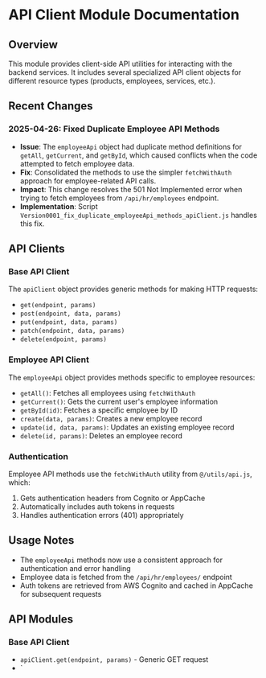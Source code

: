 # API Client Module Documentation

## Overview
This module provides client-side API utilities for interacting with the backend services. It includes several specialized API client objects for different resource types (products, employees, services, etc.).

## Recent Changes

### 2025-04-26: Fixed Duplicate Employee API Methods
- **Issue**: The `employeeApi` object had duplicate method definitions for `getAll`, `getCurrent`, and `getById`, which caused conflicts when the code attempted to fetch employee data.
- **Fix**: Consolidated the methods to use the simpler `fetchWithAuth` approach for employee-related API calls.
- **Impact**: This change resolves the 501 Not Implemented error when trying to fetch employees from `/api/hr/employees` endpoint.
- **Implementation**: Script `Version0001_fix_duplicate_employeeApi_methods_apiClient.js` handles this fix.

## API Clients

### Base API Client
The `apiClient` object provides generic methods for making HTTP requests:
- `get(endpoint, params)`
- `post(endpoint, data, params)`
- `put(endpoint, data, params)`
- `patch(endpoint, data, params)`
- `delete(endpoint, params)`

### Employee API Client
The `employeeApi` object provides methods specific to employee resources:
- `getAll()`: Fetches all employees using `fetchWithAuth`
- `getCurrent()`: Gets the current user's employee information 
- `getById(id)`: Fetches a specific employee by ID
- `create(data, params)`: Creates a new employee record
- `update(id, data, params)`: Updates an existing employee record
- `delete(id, params)`: Deletes an employee record

### Authentication
Employee API methods use the `fetchWithAuth` utility from `@/utils/api.js`, which:
1. Gets authentication headers from Cognito or AppCache
2. Automatically includes auth tokens in requests
3. Handles authentication errors (401) appropriately

## Usage Notes
- The `employeeApi` methods now use a consistent approach for authentication and error handling
- Employee data is fetched from the `/api/hr/employees/` endpoint
- Auth tokens are retrieved from AWS Cognito and cached in AppCache for subsequent requests

## API Modules

### Base API Client
- `apiClient.get(endpoint, params)` - Generic GET request
- `